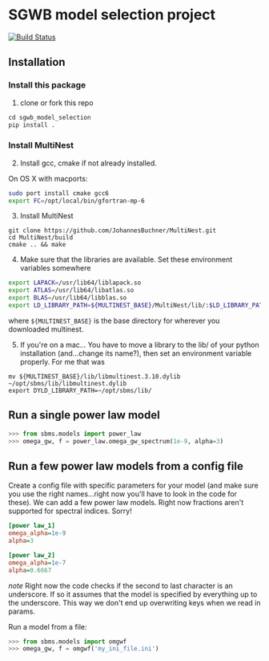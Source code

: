 # SGWB model selection project

[![Build Status](https://travis-ci.org/pmeyers279/sgwb_model_selection.svg?branch=master)](https://travis-ci.org/pmeyers279/sgwb_model_selection)

## Installation

### Install this package

1. clone or fork this repo
```python
cd sgwb_model_selection
pip install .
```

### Install MultiNest

2. Install gcc, cmake if not already installed. 

On OS X with macports:
```bash
sudo port install cmake gcc6
export FC=/opt/local/bin/gfortran-mp-6
```

3. Install MultiNest
```
git clone https://github.com/JohannesBuchner/MultiNest.git
cd MultiNest/build
cmake .. && make
```

4. Make sure that the libraries are available. Set these environment variables somewhere
```bash
export LAPACK=/usr/lib64/liblapack.so
export ATLAS=/usr/lib64/libatlas.so
export BLAS=/usr/lib64/libblas.so
export LD_LIBRARY_PATH=${MULTINEST_BASE}/MultiNest/lib/:$LD_LIBRARY_PATH
```
where `${MULTINEST_BASE}` is the base directory for wherever you downloaded multinest.

5. If you're on a mac...
You have to move a library to the lib/ of your python installation (and...change its name?), then set an environment variable properly. For me that was
```
mv ${MULTINEST_BASE}/lib/libmultinest.3.10.dylib ~/opt/sbms/lib/libmultinest.dylib
export DYLD_LIBRARY_PATH=~/opt/sbms/lib/
```

## Run a single power law model
```python
>>> from sbms.models import power_law
>>> omega_gw, f = power_law.omega_gw_spectrum(1e-9, alpha=3)
```

## Run a few power law models from a config file
Create a config file with specific parameters for your model (and make sure you use the right names...right now you'll have to look in the code for these). We can add a few power law models. Right now fractions aren't supported for spectral indices. Sorry!

```ini
[power law_1]
omega_alpha=1e-9
alpha=3

[power law_2]
omega_alpha=1e-7
alpha=0.6667
```

*note* Right now the code checks if the second to last character is an underscore. If so it assumes that the model is specified by everything up to the underscore. This way we don't end up overwriting keys when we read in params.

Run a model from a file:
```python
>>> from sbms.models import omgwf
>>> omega_gw, f = omgwf('my_ini_file.ini')
```
